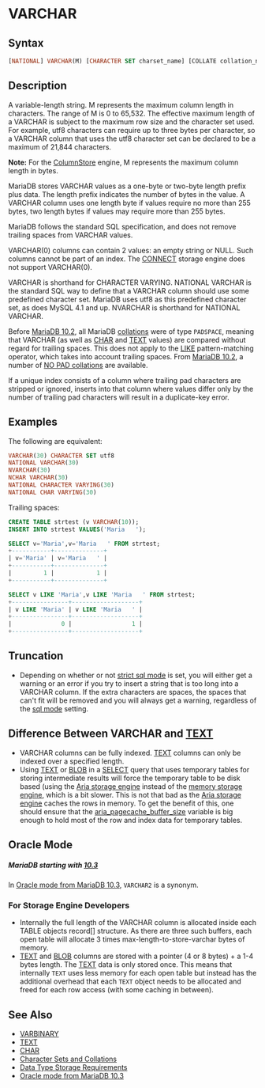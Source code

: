 # VARCHAR

## Syntax

```sql
[NATIONAL] VARCHAR(M) [CHARACTER SET charset_name] [COLLATE collation_name]
```

## Description

A variable-length string. M represents the maximum column length in
characters. The range of M is 0 to 65,532. The effective maximum
length of a VARCHAR is subject to the maximum row size and the character set used. For
example, utf8 characters can require up to three bytes per character,
so a VARCHAR column that uses the utf8 character set can be declared
to be a maximum of 21,844 characters.

<strong>Note:</strong> For the [ColumnStore](/kb/en/columnstore/) engine, M represents the maximum column length in
bytes.

MariaDB stores VARCHAR values as a one-byte or two-byte length prefix
plus data. The length prefix indicates the number of bytes in the
value. A VARCHAR column uses one length byte if values require no more
than 255 bytes, two length bytes if values may require more than 255
bytes.

MariaDB follows the standard SQL specification, and does not remove trailing spaces from VARCHAR values.

VARCHAR(0) columns can contain 2 values: an empty string or NULL. Such columns cannot be part of an index. The [CONNECT](/columns-storage-engines-and-plugins/storage-engines/connect) storage engine does not support VARCHAR(0).

VARCHAR is shorthand for CHARACTER VARYING. NATIONAL VARCHAR is the
standard SQL way to define that a VARCHAR column should use some
predefined character set. MariaDB uses utf8 as this
predefined character set, as does MySQL 4.1 and up.
NVARCHAR is shorthand for NATIONAL VARCHAR.

Before [MariaDB 10.2](/kb/en/what-is-mariadb-102/), all MariaDB [collations](/columns-storage-engines-and-plugins/data-types/string-data-types/character-sets) were of type `PADSPACE`, meaning that VARCHAR (as well as [CHAR](/columns-storage-engines-and-plugins/data-types/string-data-types/char) and [TEXT](/columns-storage-engines-and-plugins/data-types/string-data-types/text) values) are compared without regard for trailing spaces. This does not apply to the [LIKE](/built-in-functions/string-functions/like) pattern-matching operator, which takes into account trailing spaces. From [MariaDB 10.2](/kb/en/what-is-mariadb-102/), a number of [NO PAD collations](/kb/en/supported-character-sets-and-collations/#no-pad-collations) are available.

If a unique index consists of a column where trailing pad characters are stripped or ignored, inserts into that column where values differ only by the number of trailing pad characters will result in a duplicate-key error.

## Examples

The following are equivalent:

```sql
VARCHAR(30) CHARACTER SET utf8
NATIONAL VARCHAR(30)
NVARCHAR(30)
NCHAR VARCHAR(30)
NATIONAL CHARACTER VARYING(30)
NATIONAL CHAR VARYING(30)
```

Trailing spaces:

```sql
CREATE TABLE strtest (v VARCHAR(10));
INSERT INTO strtest VALUES('Maria   ');

SELECT v='Maria',v='Maria   ' FROM strtest;
+-----------+--------------+
| v='Maria' | v='Maria   ' |
+-----------+--------------+
|         1 |            1 |
+-----------+--------------+

SELECT v LIKE 'Maria',v LIKE 'Maria   ' FROM strtest;
+----------------+-------------------+
| v LIKE 'Maria' | v LIKE 'Maria   ' |
+----------------+-------------------+
|              0 |                 1 |
+----------------+-------------------+
```

## Truncation

- Depending on whether or not [strict sql mode](/kb/en/sql-mode/#strict-mode) is set, you will either get a warning or an error if you try to insert a string that is too long into a VARCHAR column. If the extra characters are spaces, the spaces that can't fit will be removed and you will always get a warning, regardless of the [sql mode](/kb/en/sql_mode/) setting.

## Difference Between VARCHAR and [TEXT](/columns-storage-engines-and-plugins/data-types/string-data-types/text)

- VARCHAR columns can be fully indexed. [TEXT](/columns-storage-engines-and-plugins/data-types/string-data-types/text) columns can only be indexed over a specified length.
- Using [TEXT](/columns-storage-engines-and-plugins/data-types/string-data-types/text) or [BLOB](/columns-storage-engines-and-plugins/data-types/string-data-types/blob) in a [SELECT](/sql-statements-structure/sql-statements/data-manipulation/selecting-data/select) query that uses temporary tables for storing intermediate results will force the temporary table to be disk based (using the [Aria storage engine](/columns-storage-engines-and-plugins/storage-engines/aria/aria-storage-engine) instead of the [memory storage engine](/replication/optimization-and-tuning/query-optimizations/guiduuid-performance/mariadb/memory-storage-engine), which is a bit slower. This is not that bad as the [Aria storage engine](/columns-storage-engines-and-plugins/storage-engines/aria/aria-storage-engine) caches the rows in memory. To get the benefit of this, one should ensure that the [aria_pagecache_buffer_size](/kb/en/aria-system-variables/#aria_pagecache_buffer_size) variable is big enough to hold most of the row and index data for temporary tables.

## Oracle Mode

##### MariaDB starting with [10.3](/kb/en/what-is-mariadb-103/)

In [Oracle mode from MariaDB 10.3](/kb/en/sql_modeoracle-from-mariadb-103/#synonyms-for-basic-sql-types), `VARCHAR2` is a synonym.

### For Storage Engine Developers

- Internally the full length of the VARCHAR column is allocated inside each TABLE objects record[] structure. As there are three such buffers, each open table will allocate 3 times max-length-to-store-varchar bytes of memory.
- [TEXT](/columns-storage-engines-and-plugins/data-types/string-data-types/text) and [BLOB](/columns-storage-engines-and-plugins/data-types/string-data-types/blob) columns are stored with a pointer (4 or 8 bytes) + a 1-4 bytes length.  The [TEXT](/columns-storage-engines-and-plugins/data-types/string-data-types/text) data is only stored once. This means that internally `TEXT` uses less memory for each open table but instead has the additional overhead that each `TEXT` object needs to be allocated and freed for each row access (with some caching in between).

## See Also

- [VARBINARY](/columns-storage-engines-and-plugins/data-types/string-data-types/varbinary)
- [TEXT](/columns-storage-engines-and-plugins/data-types/string-data-types/text)
- [CHAR](/columns-storage-engines-and-plugins/data-types/string-data-types/char)
- [Character Sets and Collations](/kb/en/data-types-character-sets-and-collations/)
- [Data Type Storage Requirements](/columns-storage-engines-and-plugins/data-types/data-type-storage-requirements)
- [Oracle mode from MariaDB 10.3](/kb/en/sql_modeoracle-from-mariadb-103/#synonyms-for-basic-sql-types)